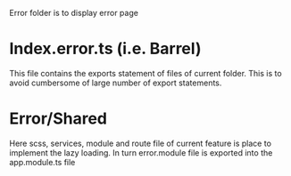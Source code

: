 Error folder is to display error page

# Index.error.ts (i.e. Barrel)
This file contains the exports statement of files of current folder. This is to avoid cumbersome 
of large number of export statements.

# Error/Shared
Here scss, services, module and route file of current feature is place to implement the lazy loading.
In turn error.module file is exported into the app.module.ts file
